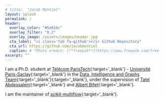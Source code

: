 ```yaml
---
# title:  "Jacob Montiel"
layout: splash
permalink: /
header:
  overlay_color: "#5e616c"
  overlay_filter: "0.2"
  overlay_image: /assets/images/header.jpg
  cta_label: "<i class='fab fa-github'></i> Github Repository"
  cta_url: https://github.com/jacobmontiel
  caption: # "Photo credit: [**freepik**](https://www.freepik.com/free-vector/vector-abstract-color-waves-design-element_1306739.htm)"
excerpt: ""
---
```


I am a Ph.D. student at [Télécom ParisTech](http://www.telecom-paristech.fr/eng){:target='_blank'} - [Université Paris-Saclay](https://www.universite-paris-saclay.fr/en){:target='_blank'} in the [Data, Intelligence and Graphs Team](https://dig.telecom-paristech.fr/blog/){:target='_blank'}{:target='_blank'}, under the supervision of [Talel Abdessalem](https://sites.google.com/view/talel-abdessalem){:target='_blank'} and [Albert Bifet](http://albertbifet.com/){:target='_blank'}.

I am the maintainer of [scikit-multiflow](https://scikit-multiflow.github.io/){:target='_blank'}.